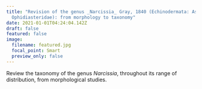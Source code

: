 ```yaml
---
title: "Revision of the genus _Narcissia_ Gray, 1840 (Echinodermata: Asteroidea:
  Ophidiasteridae): from morphology to taxonomy"
date: 2021-01-01T04:24:04.142Z
draft: false
featured: false
image:
  filename: featured.jpg
  focal_point: Smart
  preview_only: false
---
```

Review the taxonomy of the genus _Narcissia_, throughout its range of distribution, from morphological studies.
